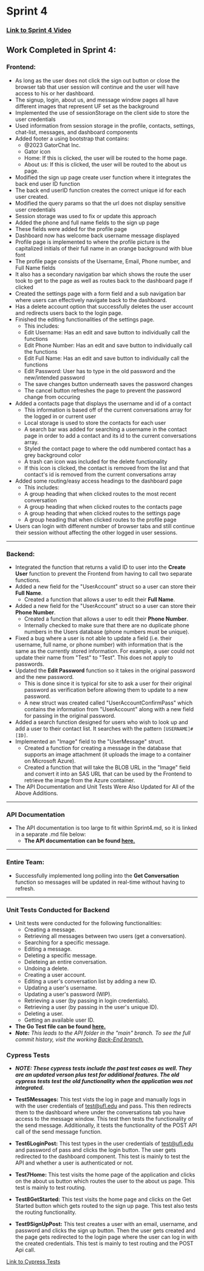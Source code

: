 # Sprint 4

### [Link to Sprint 4 Video]()

## Work Completed in Sprint 4:

 ### Frontend:
  - As long as the user does not click the sign out button or close the browser tab that user session will continue and the user will have access to his or her dashboard.
  - The signup, login, about us, and message window pages all have different images that represent UF set as the background
   - Implemented the use of sessionStorage on the client side to store the user credentials
   - Used information from session storage in the profile, contacts, settings, chat-list, messages, and dashboard components 
  - Added footer a using bootstrap that contains:
     - @2023 GatorChat Inc.
     - Gator icon
     - Home: If this is clicked, the user will be routed to the home page.
     - About us: If this is clicked, the user will be routed to the about us page.
  - Modified the sign up page create user function where it integrates the back end user ID function
   - The back end userID function creates the correct unique id for each user created.
  - Modified the query params so that the url does not display sensitive user credentials
   - Session storage was used to fix or update this approach 
  - Added the phone and full name fields to the sign up page
   - These fields were added for the profile page  
  - Dashboard now has welcome back username message displayed
  - Profile page is implemented to where the profile picture is the capitalized initials of their full name in an orange background with blue font
   - The profile page consists of the Username, Email, Phone number, and Full Name fields
   - It also has a secondary navigation bar which shows the route the user took to get to the page as well as routes back to the dashboard page if clicked
  - Created the settings page with a form field and a  sub navigation bar where users can effectively navigate back to the dashboard. 
   - Has a delete account option that successfully deletes the user account and redirects users back to the login page.
  - Finished the editing functionalities of the settings page.
     - This includes:
      - Edit Username: Has an edit and save button to individually call the functions 
      - Edit Phone Number: Has an edit and save button to individually call the functions 
      - Edit Full Name: Has an edit and save button to individually call the functions 
      - Edit Password: User has to type in the old password and the new/intended password
      - The save changes button underneath saves the password changes
      - The cancel button refreshes the page to prevent the password change from occuring
  - Added a contacts page that displays the username and id of a contact
     - This information is based off of the current conversations array for the logged in or current user
     - Local storage is used to store the contacts for each user
     - A search bar was added for searching a username in the contact page in order to add a contact and its id to the current conversations array.
     - Styled the contact page to where the odd numbered contact has a grey background color
     - A trash can icon was included for the delete functionality
      - If this icon is clicked, the contact is removed from the list and that contact's id is removed from the current conversations array
- Added some routing/easy access headings to the dashboard page
  - This includes:
   - A group heading that when clicked routes to the most recent conversation
   - A group heading that when clicked routes to the contacts page
   - A group heading that when clicked routes to the settings page
   - A group heading that when clicked routes to the profile page
- Users can login with different number of browser tabs and still continue their session without affecting the other logged in user sessions.
<hr>

 ### Backend:
 - Integrated the function that returns a valid ID to user into the **Create User** function to prevent the Frontend from having to call two separate functions.
 - Added a new field for the "UserAccount" struct so a user can store their **Full Name**.
    - Created a function that allows a user to edit their **Full Name**.
 - Added a new field for the "UserAccount" struct so a user can store their **Phone Number**.
    - Created a function that allows a user to edit their **Phone Number**.
    - Internally checked to make sure that there are no duplicate phone numbers in the Users database (phone numbers must be unique).
 - Fixed a bug where a user is not able to update a field (i.e. their username, full name, or phone number) with information that is the same as the currently stored information. For example, a user could not update their name from "Test" to "Test". This does not apply to passwords.
 - Updated the **Edit Password** function so it takes in the original password and the new password.
    - This is done since it is typical for site to ask a user for their original password as verification before allowing them to update to a new password.
    - A new struct was created called "UserAccountConfirmPass" which contains the information from "UserAccount" along with a new field for passing in the original password.
 - Added a search function designed for users who wish to look up and add a user to their contact list. It searches with the pattern ```[USERNAME]#[ID]```.
 - Implemented an "Image" field to the "UserMessage" struct.
    - Created a function for creating a message in the database that supports an image attachment (it uploads the image to a container on Microsoft Azure).
    - Created a function that will take the BLOB URL in the "Image" field and convert it into an SAS URL that can be used by the Frontend to retrieve the image from the Azure container.
- The API Documentation and Unit Tests Were Also Updated for All of the Above Additions.

<hr>

### API Documentation
  - The API documentation is too large to fit within Sprint4.md, so it is linked in a separate .md file below:
    - **The API documentation can be found [here.](https://github.com/SWEGroup39/GatorChatApp/blob/main/App_Contents/BackEnd/API/API_Documentation.md)**

<hr>

 ### Entire Team:
  - Successfully implemented long polling into the **Get Conversation** function so messages will be updated in real-time without having to refresh.

<hr>

### Unit Tests Conducted for Backend
  - Unit tests were conducted for the following functionalities:
     - Creating a message.
     - Retrieving all messages between two users (get a conversation).
     - Searching for a specific message.
     - Editing a message.
     - Deleting a specific message.
     - Deleteing an entire conversation.
     - Undoing a delete.
     - Creating a user account.
     - Editing a user's conversation list by adding a new ID.
     - Updating a user's username.
     - Updating a user's password (WIP).
     - Retrieving a user (by passing in login credentials).
     - Retrieving a user (by passing in the user's unique ID).
     - Deleting a user.
     - Getting an available user ID.
  - **The Go Test file can be found [here.](https://github.com/SWEGroup39/GatorChatApp/blob/main/App_Contents/BackEnd/API/GatorChat_Rest_API_test.go)**
   - _**Note:** This leads to the API folder in the "main" branch. To see the full commit history, visit the working [Back-End branch.](https://github.com/SWEGroup39/GatorChatApp/tree/Back-End-Branch)_

 ### Cypress Tests
 - **_NOTE: These cypress tests include the past test cases as well. They are an updated verson plus test for additional features. The old cypress tests test the old functionality when the application was not integrated._**

 - **Test5Messages:** This test vists the log in page and manually logs in with the user credentials of test@ufl.edu and pass. This then redirects them to the dashboard where under the conversations tab you have access to the message window. This test then tests the functionality of the send message. Additionally, it tests the functionality of the POST API call of the send message function. 

 - **Test6LoginPost:** This test types in the user credentials of test@ufl.edu and password of pass and clicks the login button. The user gets redirected to the       dashboard component. This test is mainly to test the API and whether a user is authenticated or not.<br>
  
 - **Test7Home:** This test visits the home page of the application and clicks on the about us button which routes the user to the about us page. This test is mainly to test routing.<br>
  
 - **Test8GetStarted:** This test visits the home page and clicks on the Get Started button which gets routed to the sign up page. This test also tests the routing functionality.<br>
  
 - **Test9SignUpPost:** This test creates a user with an email, username, and password and clicks the sign up button. Then the user gets created and the page gets redirected to the login page where the user can log in with the created credentials. This test is mainly to test routing and the POST Api call. <br>

<a href = "https://github.com/SWEGroup39/GatorChatApp/tree/Integrated-Front-End-Branch/Cypress%20Tests">Link to Cypress Tests <a>
